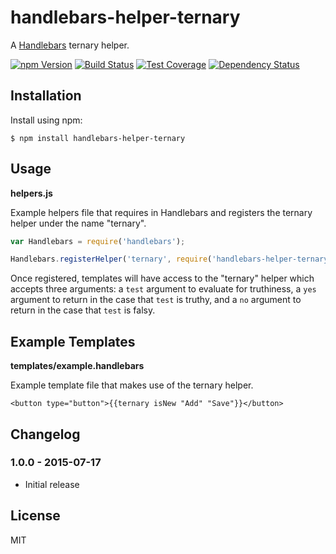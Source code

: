 # handlebars-helper-ternary

A [Handlebars][] ternary helper.

[![npm Version][npm-badge]][npm]
[![Build Status][build-badge]][build-status]
[![Test Coverage][coverage-badge]][coverage-result]
[![Dependency Status][dep-badge]][dep-status]

## Installation

Install using npm:

    $ npm install handlebars-helper-ternary

## Usage

**helpers.js**

Example helpers file that requires in Handlebars and registers the ternary
helper under the name "ternary".

```js
var Handlebars = require('handlebars');

Handlebars.registerHelper('ternary', require('handlebars-helper-ternary'));
```

Once registered, templates will have access to the "ternary" helper which
accepts three arguments: a `test` argument to evaluate for truthiness, a
`yes` argument to return in the case that `test` is truthy, and a `no`
argument to return in the case that `test` is falsy.

## Example Templates

**templates/example.handlebars**

Example template file that makes use of the ternary helper.

```
<button type="button">{{ternary isNew "Add" "Save"}}</button>
```

## Changelog

### 1.0.0 - 2015-07-17
- Initial release

## License

MIT

[Handlebars]: http://handlebarsjs.com/
[build-badge]: https://img.shields.io/travis/jimf/handlebars-helper-ternary/master.svg
[build-status]: https://travis-ci.org/jimf/handlebars-helper-ternary
[npm-badge]: https://img.shields.io/npm/v/handlebars-helper-ternary.svg
[npm]: https://www.npmjs.org/package/handlebars-helper-ternary
[coverage-badge]: https://img.shields.io/coveralls/jimf/handlebars-helper-ternary.svg
[coverage-result]: https://coveralls.io/r/jimf/handlebars-helper-ternary
[dep-badge]: https://img.shields.io/david/jimf/handlebars-helper-ternary.svg
[dep-status]: https://david-dm.org/jimf/handlebars-helper-ternary
